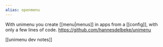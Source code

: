 ```yaml
---
alias: openmenu
---
```

With unimenu you create [[menu|menus]] in apps from a [[config]], with only a few lines of code.
https://github.com/hannesdelbeke/unimenu


[[unimenu dev notes]]